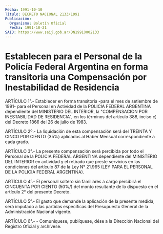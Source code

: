 ```yaml
---
Fecha: 1991-10-10
Título: DECRETO NACIONAL 2133/1991
Publicación:
  Organismo: Boletín Oficial
  Fecha: 1991-10-21
SAIJ: https://www.saij.gob.ar/DN19910002133
---
```

# Establecen para el Personal de la Policía Federal Argentina en forma transitoria una Compensación por Inestabilidad de Residencia

<a id="1"></a>
ARTÍCULO 1°.- Establecer en forma transitoria -para el mes de setiembre de 1991- para el Personal en Actividad de la POLICIA FEDERAL ARGENTINA dependiente del MINISTERIO DEL INTERIOR, la "COMPENSACION POR INESTABILIDAD DE RESIDENCIA", en los términos del artículo 388, inciso c) del Decreto 1866 del 26 de julio de 1983.

<a id="2"></a>
ARTÍCULO 2º.- La liquidación de esta compensación será del TREINTA Y CINCO POR CIENTO (35%) aplicados al Haber Mensual correspondiente a cada grado.

<a id="3"></a>
ARTÍCULO 3°.- La presente compensación será percibida por todo el Personal de la POLICIA FEDERAL ARGENTINA dependiente del MINISTERIO DEL INTERIOR en actividad y el retirado que preste servicios en las condiciones del artículo 87 de la Ley N° 21.965 (LEY PARA EL PERSONAL DE LA POLICIA FEDERAL ARGENTINA).

<a id="4"></a>
ARTÍCULO 4°.- El personal soltero sin familiares a cargo percibirá el CINCUENTA POR CIENTO (50%/) del monto resultante de lo dispuesto en el artículo 2° del presente Decreto.

<a id="5"></a>
ARTÍCULO 5°.- El gasto que demande la aplicación de la presente medida, será imputado a las partidas específicas del Presupuesto General de la Administración Nacional vigente.

<a id="6"></a>
ARTÍCULO 6°.- - Comuníquese, publíquese, dése a la Dirección Nacional del Registro Oficial y archívese.